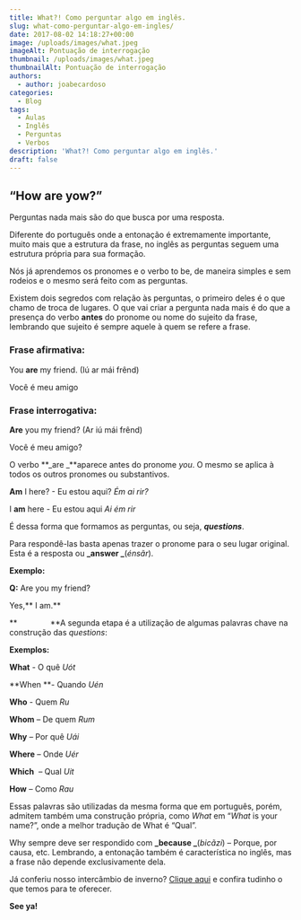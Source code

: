 ```yaml
---
title: What?! Como perguntar algo em inglês.
slug: what-como-perguntar-algo-em-ingles/
date: 2017-08-02 14:18:27+00:00
image: /uploads/images/what.jpeg
imageAlt: Pontuação de interrogação
thumbnail: /uploads/images/what.jpeg
thumbnailAlt: Pontuação de interrogação
authors:
  - author: joabecardoso
categories:
  - Blog
tags:
  - Aulas
  - Inglês
  - Perguntas
  - Verbos
description: 'What?! Como perguntar algo em inglês.'
draft: false
---
```


## **“How are yow?”**

Perguntas nada mais são do que busca por uma resposta.

Diferente do português onde a entonação é extremamente importante, muito mais que a estrutura da frase, no inglês as perguntas seguem uma estrutura própria para sua formação.

Nós já aprendemos os pronomes e o verbo to be, de maneira simples e sem rodeios e o mesmo será feito com as perguntas.

Existem dois segredos com relação às perguntas, o primeiro deles é o que chamo de troca de lugares. O que vai criar a pergunta nada mais é do que a presença do verbo **antes** do pronome ou nome do sujeito da frase, lembrando que sujeito é sempre aquele à quem se refere a frase.

### **Frase afirmativa:**

You **are** my friend. (Iú ar mái frênd)

Você é meu amigo

### Frase interrogativa:

**Are** you my friend? (Ar iú mái frênd)

Você é meu amigo?

O verbo **_are _**aparece antes do pronome _you_. O mesmo se aplica à todos os outros pronomes ou substantivos.

**Am** I here? - Eu estou aqui?
_Ém ai rir?_

I **am** here - Eu estou aqui
_Ai ém rir_

É dessa forma que formamos as perguntas, ou seja, **_questions_**.

Para respondê-las basta apenas trazer o pronome para o seu lugar original. Esta é a resposta ou **_answer _**(_énsãr_).

**Exemplo:**

**Q:** Are you my friend?

Yes,** I am.**

\*\*               \*\*A segunda etapa é a utilização de algumas palavras chave na construção das _questions_:

**Exemplos:**

**What** - O quê
_Uót_

**When **- Quando
_Uén_

**Who** - Quem
_Ru_

**Whom** – De quem
_Rum_

**Why** – Por quê
_Uái_

**Where** – Onde
_Uér_

**Which**  – Qual
_Uit_

**How** – Como
_Rau_

Essas palavras são utilizadas da mesma forma que em português, porém, admitem também uma construção própria, como _What_ em “_What_ is your name?”, onde a melhor tradução de What é “Qual”.

Why sempre deve ser respondido com **_because _**(_bicãzi_) – Porque, por causa, etc. Lembrando, a entonação também é característica no inglês, mas a frase não depende exclusivamente dela.

Já conferiu nosso intercâmbio de inverno? [Clique aqui](/intercambio-inverno) e confira tudinho o que temos para te oferecer.

**See ya!**
